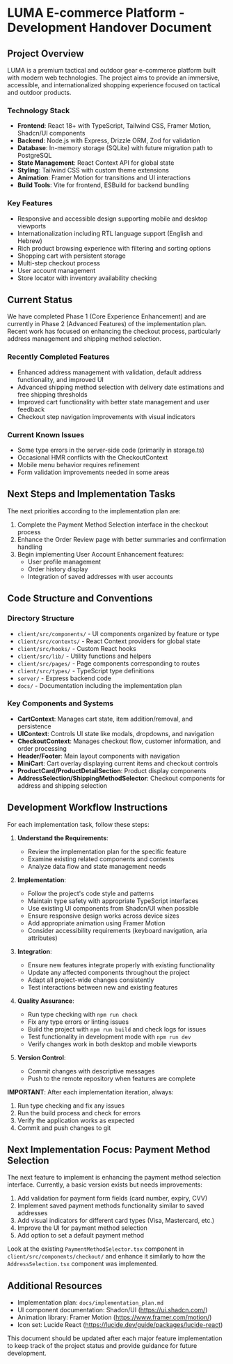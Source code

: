 # LUMA E-commerce Platform - Development Handover Document

## Project Overview

LUMA is a premium tactical and outdoor gear e-commerce platform built with modern web technologies. The project aims to provide an immersive, accessible, and internationalized shopping experience focused on tactical and outdoor products.

### Technology Stack
- **Frontend**: React 18+ with TypeScript, Tailwind CSS, Framer Motion, Shadcn/UI components
- **Backend**: Node.js with Express, Drizzle ORM, Zod for validation
- **Database**: In-memory storage (SQLite) with future migration path to PostgreSQL
- **State Management**: React Context API for global state
- **Styling**: Tailwind CSS with custom theme extensions
- **Animation**: Framer Motion for transitions and UI interactions
- **Build Tools**: Vite for frontend, ESBuild for backend bundling

### Key Features
- Responsive and accessible design supporting mobile and desktop viewports
- Internationalization including RTL language support (English and Hebrew)
- Rich product browsing experience with filtering and sorting options
- Shopping cart with persistent storage
- Multi-step checkout process
- User account management
- Store locator with inventory availability checking

## Current Status

We have completed Phase 1 (Core Experience Enhancement) and are currently in Phase 2 (Advanced Features) of the implementation plan. Recent work has focused on enhancing the checkout process, particularly address management and shipping method selection.

### Recently Completed Features
- Enhanced address management with validation, default address functionality, and improved UI
- Advanced shipping method selection with delivery date estimations and free shipping thresholds
- Improved cart functionality with better state management and user feedback
- Checkout step navigation improvements with visual indicators

### Current Known Issues
- Some type errors in the server-side code (primarily in storage.ts)
- Occasional HMR conflicts with the CheckoutContext
- Mobile menu behavior requires refinement
- Form validation improvements needed in some areas

## Next Steps and Implementation Tasks

The next priorities according to the implementation plan are:

1. Complete the Payment Method Selection interface in the checkout process
2. Enhance the Order Review page with better summaries and confirmation handling
3. Begin implementing User Account Enhancement features:
   - User profile management
   - Order history display
   - Integration of saved addresses with user accounts

## Code Structure and Conventions

### Directory Structure
- `client/src/components/` - UI components organized by feature or type
- `client/src/contexts/` - React Context providers for global state
- `client/src/hooks/` - Custom React hooks
- `client/src/lib/` - Utility functions and helpers
- `client/src/pages/` - Page components corresponding to routes
- `client/src/types/` - TypeScript type definitions
- `server/` - Express backend code
- `docs/` - Documentation including the implementation plan

### Key Components and Systems
- **CartContext**: Manages cart state, item addition/removal, and persistence
- **UIContext**: Controls UI state like modals, dropdowns, and navigation
- **CheckoutContext**: Manages checkout flow, customer information, and order processing
- **Header/Footer**: Main layout components with navigation
- **MiniCart**: Cart overlay displaying current items and checkout controls
- **ProductCard/ProductDetailSection**: Product display components
- **AddressSelection/ShippingMethodSelector**: Checkout components for address and shipping selection

## Development Workflow Instructions

For each implementation task, follow these steps:

1. **Understand the Requirements**:
   - Review the implementation plan for the specific feature
   - Examine existing related components and contexts
   - Analyze data flow and state management needs

2. **Implementation**:
   - Follow the project's code style and patterns
   - Maintain type safety with appropriate TypeScript interfaces
   - Use existing UI components from Shadcn/UI when possible
   - Ensure responsive design works across device sizes
   - Add appropriate animation using Framer Motion
   - Consider accessibility requirements (keyboard navigation, aria attributes)

3. **Integration**:
   - Ensure new features integrate properly with existing functionality
   - Update any affected components throughout the project
   - Adapt all project-wide changes consistently
   - Test interactions between new and existing features

4. **Quality Assurance**:
   - Run type checking with `npm run check`
   - Fix any type errors or linting issues
   - Build the project with `npm run build` and check logs for issues
   - Test functionality in development mode with `npm run dev`
   - Verify changes work in both desktop and mobile viewports

5. **Version Control**:
   - Commit changes with descriptive messages
   - Push to the remote repository when features are complete

**IMPORTANT**: After each implementation iteration, always:
1. Run type checking and fix any issues
2. Run the build process and check for errors
3. Verify the application works as expected
4. Commit and push changes to git

## Next Implementation Focus: Payment Method Selection

The next feature to implement is enhancing the payment method selection interface. Currently, a basic version exists but needs improvements:

1. Add validation for payment form fields (card number, expiry, CVV)
2. Implement saved payment methods functionality similar to saved addresses
3. Add visual indicators for different card types (Visa, Mastercard, etc.)
4. Improve the UI for payment method selection
5. Add option to set a default payment method

Look at the existing `PaymentMethodSelector.tsx` component in `client/src/components/checkout/` and enhance it similarly to how the `AddressSelection.tsx` component was implemented.

## Additional Resources

- Implementation plan: `docs/implementation_plan.md`
- UI component documentation: Shadcn/UI (https://ui.shadcn.com/)
- Animation library: Framer Motion (https://www.framer.com/motion/)
- Icon set: Lucide React (https://lucide.dev/guide/packages/lucide-react)

This document should be updated after each major feature implementation to keep track of the project status and provide guidance for future development. 
